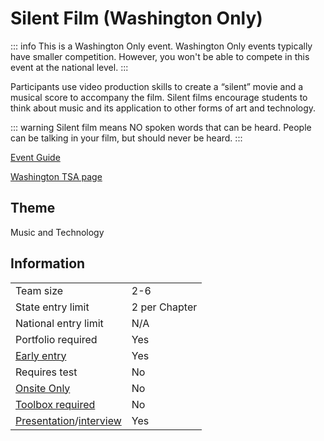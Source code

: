 # Silent Film (Washington Only)

::: info
This is a Washington Only event. Washington Only events typically have smaller competition. However, you won't be able to compete in this event at the national level.
:::

Participants use video production skills to create a “silent” movie and a musical score to accompany the film. Silent films encourage students to think about music and its application to other forms of art and technology.

::: warning
Silent film means NO spoken words that can be heard. People can be talking in your film, but should never be heard.
:::

[Event Guide](https://www.washingtontsa.org/)

[Washington TSA page](https://www.washingtontsa.org/high-school-events/silent-film)

## Theme

Music and Technology

## Information

|                                              |               |
| -------------------------------------------- | ------------- |
| Team size                                    | 2-6           |
| State entry limit                            | 2 per Chapter |
| National entry limit                         | N/A           |
| Portfolio required                           | Yes           |
| [Early entry](/#terms)                       | Yes           |
| Requires test                                | No            |
| [Onsite Only](/#terms)                       | No            |
| [Toolbox required](/#terms)                  | No            |
| [Presentation](/#terms)/[interview](/#terms) | Yes           |
